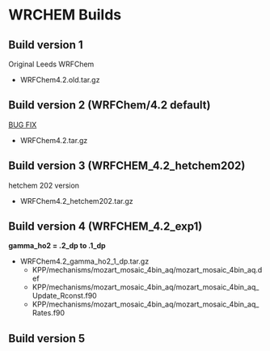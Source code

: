 # WRCHEM Builds

## Build version 1

Original Leeds WRFChem

* WRFChem4.2.old.tar.gz

## Build version 2 (WRFChem/4.2 default)

[BUG FIX](https://github.com/wrfchem-leeds/WRFotron/issues/10)

* WRFChem4.2.tar.gz

## Build version 3 (WRFCHEM_4.2_hetchem202)

hetchem 202 version

* WRFChem4.2_hetchem202.tar.gz

## Build version 4 (WRFCHEM_4.2_exp1)

 **gamma_ho2 = .2_dp to .1_dp**

* WRFChem4.2_gamma_ho2_1_dp.tar.gz
  * KPP/mechanisms/mozart_mosaic_4bin_aq/mozart_mosaic_4bin_aq.def
  * KPP/mechanisms/mozart_mosaic_4bin_aq/mozart_mosaic_4bin_aq_Update_Rconst.f90
  * KPP/mechanisms/mozart_mosaic_4bin_aq/mozart_mosaic_4bin_aq_Rates.f90




## Build version 5
